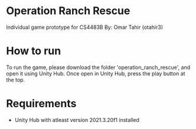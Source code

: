 # Operation Ranch Rescue
Individual game prototype for CS4483B
By: Omar Tahir (otahir3)

# How to run
To run the game, please download the folder 'operation_ranch_rescue', and open it using Unity Hub.
Once open in Unity Hub, press the play button at the top.

# Requirements
- Unity Hub with atleast version 2021.3.20f1 installed
